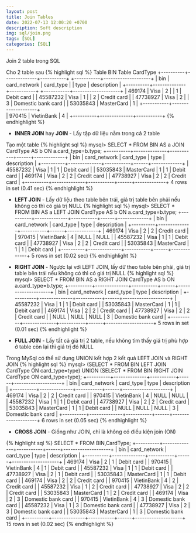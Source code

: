 ```yaml
---
layout: post
title: Join Tables
date: 2022-07-13 12:00:20 +0700
description: Soft description
img: sql/join.png
tags: [SQL]
categories: [SQL]
---
```


Join 2 table trong SQL

Cho 2 table sau
{% highlight sql %}
Table BIN                                             Table CardType
+----------+--------------+-----------+               +-----------+--------------------+
| bin      | card_network | card_type |               | type | description        |
+----------+--------------+-----------+               +-----------+--------------------+
|   469174 | Visa         |         2 |               |         1 | Debit card         |
| 45587232 | Visa         |         1 |               |         2 | Credit card        |
| 47738927 | Visa         |         2 |               |         3 | Domestic bank card |
| 53035843 | MasterCard   |         1 |               +-----------+--------------------+                            
|   970415 | VietinBank   |         4 |
+----------+--------------+-----------+
{% endhighlight %}

- **INNER JOIN** hay **JOIN** - Lấy tập dữ liệu nằm trong cả 2 table

Tạo một table
{% highlight sql %}
mysql> SELECT * FROM BIN AS a JOIN CardType AS b ON a.card_type=b.type;
+----------+--------------+-----------+------+-------------+
| bin      | card_network | card_type | type | description |
+----------+--------------+-----------+------+-------------+
| 45587232 | Visa         |         1 |    1 | Debit card  |
| 53035843 | MasterCard   |         1 |    1 | Debit card  |
|   469174 | Visa         |         2 |    2 | Credit card |
| 47738927 | Visa         |         2 |    2 | Credit card |
+----------+--------------+-----------+------+-------------+
4 rows in set (0.41 sec)
{% endhighlight %}

- **LEFT JOIN** - Lấy dữ liệu theo table bên trái, giá trị table bên phải nếu không có thì có giá trị NULL
{% highlight sql %}
mysql> SELECT * FROM BIN AS a LEFT JOIN CardType AS b ON a.card_type=b.type;
+----------+--------------+-----------+------+-------------+
| bin      | card_network | card_type | type | description |
+----------+--------------+-----------+------+-------------+
|   469174 | Visa         |         2 |    2 | Credit card |
|   970415 | VietinBank   |         4 | NULL | NULL        |
| 45587232 | Visa         |         1 |    1 | Debit card  |
| 47738927 | Visa         |         2 |    2 | Credit card |
| 53035843 | MasterCard   |         1 |    1 | Debit card  |
+----------+--------------+-----------+------+-------------+
5 rows in set (0.02 sec)
{% endhighlight %}

- **RIGHT JOIN** - Ngược lại với LEFT JOIN, lấy dữ theo table bên phải, giá trị table bên trái nếu không có thì có giá trị NULL
{% highlight sql %}
mysql> SELECT * FROM BIN AS a RIGHT JOIN CardType AS b ON a.card_type=b.type;
+----------+--------------+-----------+------+--------------------+
| bin      | card_network | card_type | type | description        |
+----------+--------------+-----------+------+--------------------+
| 45587232 | Visa         |         1 |    1 | Debit card         |
| 53035843 | MasterCard   |         1 |    1 | Debit card         |
|   469174 | Visa         |         2 |    2 | Credit card        |
| 47738927 | Visa         |         2 |    2 | Credit card        |
|     NULL | NULL         |      NULL |    3 | Domestic bank card |
+----------+--------------+-----------+------+--------------------+
5 rows in set (0.01 sec)
{% endhighlight %}

- **FULL JOIN** - Lấy tất cả giá trị 2 table, nếu không tìm thấy giá trị phù hợp ở table còn lại thì giá trị đó NULL
 
Trong MySql có thể sử dụng UNION kết hợp 2 kết quả LEFT JOIN và RIGHT JOIN 
{% highlight sql %}
mysql> (SELECT * FROM BIN LEFT JOIN CardType ON card_type=type) UNION (SELECT * FROM BIN RIGHT JOIN CardType ON card_type=type);
+----------+--------------+-----------+------+--------------------+
| bin      | card_network | card_type | type | description        |
+----------+--------------+-----------+------+--------------------+
|   469174 | Visa         |         2 |    2 | Credit card        |
|   970415 | VietinBank   |         4 | NULL | NULL               |
| 45587232 | Visa         |         1 |    1 | Debit card         |
| 47738927 | Visa         |         2 |    2 | Credit card        |
| 53035843 | MasterCard   |         1 |    1 | Debit card         |
|     NULL | NULL         |      NULL |    3 | Domestic bank card |
+----------+--------------+-----------+------+--------------------+
6 rows in set (0.05 sec)
{% endhighlight %}

- **CROSS JOIN** - Giống như JOIN, chỉ là không có điều kiện join (ON)

{% highlight sql %}
SELECT * FROM BIN,CardType;
+----------+--------------+-----------+------+--------------------+
| bin      | card_network | card_type | type | description        |
+----------+--------------+-----------+------+--------------------+
|   469174 | Visa         |         2 |    1 | Debit card         |
|   970415 | VietinBank   |         4 |    1 | Debit card         |
| 45587232 | Visa         |         1 |    1 | Debit card         |
| 47738927 | Visa         |         2 |    1 | Debit card         |
| 53035843 | MasterCard   |         1 |    1 | Debit card         |
|   469174 | Visa         |         2 |    2 | Credit card        |
|   970415 | VietinBank   |         4 |    2 | Credit card        |
| 45587232 | Visa         |         1 |    2 | Credit card        |
| 47738927 | Visa         |         2 |    2 | Credit card        |
| 53035843 | MasterCard   |         1 |    2 | Credit card        |
|   469174 | Visa         |         2 |    3 | Domestic bank card |
|   970415 | VietinBank   |         4 |    3 | Domestic bank card |
| 45587232 | Visa         |         1 |    3 | Domestic bank card |
| 47738927 | Visa         |         2 |    3 | Domestic bank card |
| 53035843 | MasterCard   |         1 |    3 | Domestic bank card |
+----------+--------------+-----------+------+--------------------+
15 rows in set (0.02 sec)
{% endhighlight %}